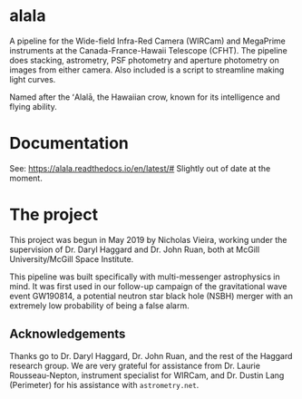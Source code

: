# alala
A pipeline for the Wide-field Infra-Red Camera (WIRCam) and MegaPrime instruments at the Canada-France-Hawaii Telescope (CFHT). The pipeline does stacking, astrometry, PSF photometry and aperture photometry on images from either camera. Also included is a script to streamline making light curves.

Named after the ʻAlalā, the Hawaiian crow, known for its intelligence and flying ability.

# Documentation
See: https://alala.readthedocs.io/en/latest/#
Slightly out of date at the moment.

# The project
This project was begun in May 2019 by Nicholas Vieira, working under the supervision of Dr. Daryl Haggard and Dr. John Ruan, both at McGill University/McGill Space Institute. 

This pipeline was built specifically with multi-messenger astrophysics in mind. It was first used in our follow-up campaign of the gravitational wave event GW190814, a potential neutron star black hole (NSBH) merger with an extremely low probability of being a false alarm. 

## Acknowledgements
Thanks go to Dr. Daryl Haggard, Dr. John Ruan, and the rest of the Haggard research group. We are very grateful for assistance from Dr. Laurie Rousseau-Nepton, instrument specialist for WIRCam, and Dr. Dustin Lang (Perimeter) for his assistance with `astrometry.net`.

